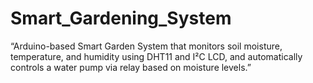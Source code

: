 # Smart_Gardening_System
“Arduino-based Smart Garden System that monitors soil moisture, temperature, and humidity using DHT11 and I²C LCD, and automatically controls a water pump via relay based on moisture levels.”
